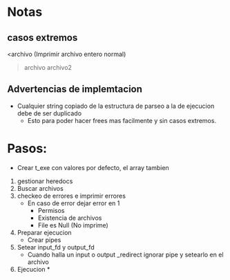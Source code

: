 # Notas

## casos extremos

<archivo (Imprimir archivo entero normal)
>archivo
<archivo1 > archivo2

## Advertencias de implemtacion
* Cualquier string copiado de la estructura de parseo a la de ejecucion debe de ser duplicado
	- Esto para poder hacer frees mas facilmente y sin casos extremos.

# Pasos:
* Crear t_exe con valores por defecto, el array tambien
1. gestionar heredocs
2. Buscar archivos
3. checkeo de errores e imprimir errores
	* En caso de error dejar error en 1
		- Permisos
		- Existencia de archivos
		- File es Null (No imprime)
4. Preparar ejecucion
	* Crear pipes
5. Setear input_fd y output_fd
	* Cuando halla un input o output _redirect ignorar pipe y setearlo en el archivo
6. Ejecucion
	* 

